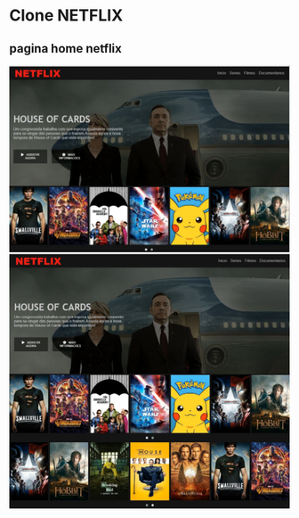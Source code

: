 # Clone NETFLIX

## pagina home netflix



![](https://github.com/Jeffersoncharlles/clonehomenetflix/raw/master/Screenshots/tablet.PNG)
![](https://github.com/Jeffersoncharlles/clonehomenetflix/raw/master/Screenshots/tablet2.PNG)
